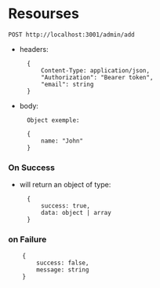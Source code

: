 # Resourses

    POST http://localhost:3001/admin/add

- headers:
        
        {
            Content-Type: application/json,
            "Authorization": "Bearer token",
            "email": string
        }

- body:

        Object exemple:

        {
            name: "John"
        }

### On Success

- will return an object of type:

        {
            success: true,
            data: object | array
        }

### on Failure

        {
            success: false,
            message: string
        }
        